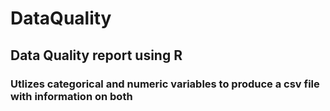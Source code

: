 # DataQuality
## Data Quality report using R
### Utlizes categorical and numeric variables to produce a csv file with information on both

